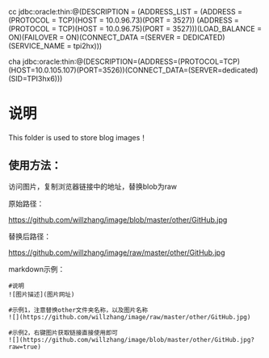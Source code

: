 cc
jdbc:oracle:thin:@(DESCRIPTION = (ADDRESS_LIST = (ADDRESS = (PROTOCOL = TCP)(HOST = 10.0.96.73)(PORT = 3527)) (ADDRESS = (PROTOCOL = TCP)(HOST = 10.0.96.75)(PORT = 3527)))(LOAD_BALANCE = ON)(FAILOVER = ON)(CONNECT_DATA =(SERVER = DEDICATED)(SERVICE_NAME = tpi2hx)))


cha
jdbc:oracle:thin:@(DESCRIPTION=(ADDRESS=(PROTOCOL=TCP)(HOST=10.0.105.107)(PORT=3526))(CONNECT_DATA=(SERVER=dedicated)(SID=TPI3hx6)))


# 说明

This folder is used to store blog images！

## 使用方法：

访问图片，复制浏览器链接中的地址，替换blob为raw

原始路径：

https://github.com/willzhang/image/blob/master/other/GitHub.jpg

替换后路径：

https://github.com/willzhang/image/raw/master/other/GitHub.jpg

markdown示例：
```
#说明
![图片描述](图片网址) 

#示例1，注意替换other文件夹名称，以及图片名称
![](https://github.com/willzhang/image/raw/master/other/GitHub.jpg)

#示例2，右键图片获取链接直接使用即可
![](https://github.com/willzhang/image/blob/master/other/GitHub.jpg?raw=true)
```
